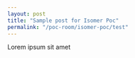 ```yaml
---
layout: post
title: "Sample post for Isomer Poc"
permalink: "/poc-room/isomer-poc/test"
---
```

Lorem ipsum sit amet
